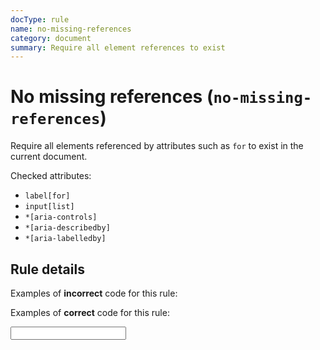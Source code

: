 ```yaml
---
docType: rule
name: no-missing-references
category: document
summary: Require all element references to exist
---
```


# No missing references (`no-missing-references`)

Require all elements referenced by attributes such as `for` to exist in the
current document.

Checked attributes:

- `label[for]`
- `input[list]`
- `*[aria-controls]`
- `*[aria-describedby]`
- `*[aria-labelledby]`

## Rule details

Examples of **incorrect** code for this rule:

<validate name="incorrect" rules="no-missing-references">
    <label for="missing-input"></label>
    <div aria-labelledby="missing-text"></div>
    <div aria-describedby="missing-text another-missing"></div>
</validate>

Examples of **correct** code for this rule:

<validate name="correct" rules="no-missing-references">
    <label for="my-input"></label>
    <div id="verbose-text"></div>
    <div id="another-text"></div>
    <div aria-labelledby="verbose-text"></div>
    <div aria-describedby="verbose-text another-text"></div>
    <input id="my-input">
</validate>
